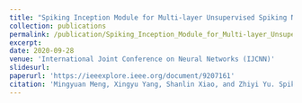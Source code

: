 ```yaml
---
title: "Spiking Inception Module for Multi-layer Unsupervised Spiking Neural Networks"
collection: publications
permalink: /publication/Spiking_Inception_Module_for_Multi-layer_Unsupervised_Spiking_Neural_Networks
excerpt: 
date: 2020-09-28
venue: 'International Joint Conference on Neural Networks (IJCNN)'
slidesurl: 
paperurl: 'https://ieeexplore.ieee.org/document/9207161'
citation: 'Mingyuan Meng, Xingyu Yang, Shanlin Xiao, and Zhiyi Yu. Spiking Inception Module for Multi-layer Unsupervised Spiking Neural Networks. In International Joint Conference on Neural Networks (IJCNN), pages 1-8, 2020.'
---
```

